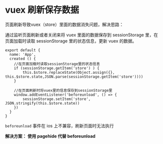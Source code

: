 # vuex 刷新保存数据

页面刷新导致vuex（store）里面的数据消失问题，解决思路：

通过监听页面刷新或者关闭来将 vuex 里面的数据保存到 sessionStorage 里，在页面加载时读取 sessionStorage 里的状态信息，更新 vuex 的数据。

```vue
export default {
  name: 'App',
  created () {
    //在页面加载时读取sessionStorage里的状态信息
    if (sessionStorage.getItem('store') ) {
        this.$store.replaceState(Object.assign({}, this.$store.state,JSON.parse(sessionStorage.getItem('store'))))
    } 

    //在页面刷新时将vuex里的信息保存到sessionStorage里
    window.addEventListener('beforeunload', () => {
        sessionStorage.setItem('store', JSON.stringify(this.$store.state))
    })
  }
}
```

`beforeunload` 事件在 ios 上不兼容，刷新页面时无法执行

**解决方案： 使用 pagehide 代替 beforeunload**
